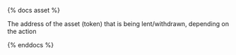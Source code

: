 {% docs asset %}

The address of the asset (token) that is being lent/withdrawn, depending on the action

{% enddocs %}